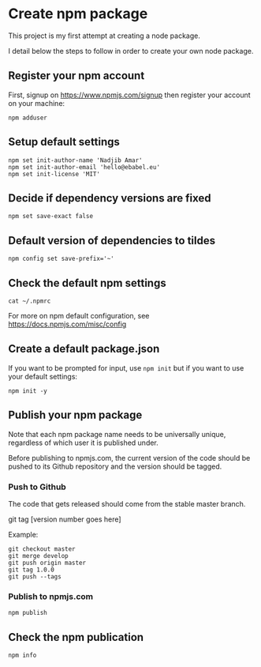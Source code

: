 # Create npm package

This project is my first attempt at creating a node package.

I detail below the steps to follow in order to create your own node package.

## Register your npm account

First, signup on https://www.npmjs.com/signup then register your account on your machine:

```
npm adduser
```

## Setup default settings

```
npm set init-author-name 'Nadjib Amar'
npm set init-author-email 'hello@ebabel.eu'
npm set init-license 'MIT'
```

## Decide if dependency versions are fixed

```
npm set save-exact false
```

## Default version of dependencies to tildes

```
npm config set save-prefix='~'
```

## Check the default npm settings

```
cat ~/.npmrc
```

For more on npm default configuration, see https://docs.npmjs.com/misc/config

## Create a default package.json

If you want to be prompted for input, use `npm init` but if you want to use your default settings:

```
npm init -y
```

## Publish your npm package

Note that each npm package name needs to be universally unique, regardless of which user it is published under.

Before publishing to npmjs.com, the current version of the code should be pushed to its Github repository and the version should be tagged.

### Push to Github

The code that gets released should come from the stable master branch.

git tag [version number goes here]

Example:

```
git checkout master
git merge develop
git push origin master
git tag 1.0.0
git push --tags
```

### Publish to npmjs.com

```
npm publish
```

## Check the npm publication

```
npm info
```











































